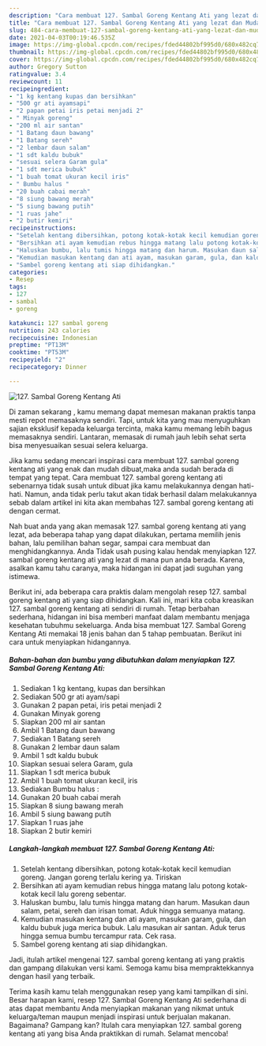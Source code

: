 ```yaml
---
description: "Cara membuat 127. Sambal Goreng Kentang Ati yang lezat dan Mudah Dibuat"
title: "Cara membuat 127. Sambal Goreng Kentang Ati yang lezat dan Mudah Dibuat"
slug: 484-cara-membuat-127-sambal-goreng-kentang-ati-yang-lezat-dan-mudah-dibuat
date: 2021-04-03T00:19:46.535Z
image: https://img-global.cpcdn.com/recipes/fded44802bf995d0/680x482cq70/127-sambal-goreng-kentang-ati-foto-resep-utama.jpg
thumbnail: https://img-global.cpcdn.com/recipes/fded44802bf995d0/680x482cq70/127-sambal-goreng-kentang-ati-foto-resep-utama.jpg
cover: https://img-global.cpcdn.com/recipes/fded44802bf995d0/680x482cq70/127-sambal-goreng-kentang-ati-foto-resep-utama.jpg
author: Gregory Sutton
ratingvalue: 3.4
reviewcount: 11
recipeingredient:
- "1 kg kentang kupas dan bersihkan"
- "500 gr ati ayamsapi"
- "2 papan petai iris petai menjadi 2"
- " Minyak goreng"
- "200 ml air santan"
- "1 Batang daun bawang"
- "1 Batang sereh"
- "2 lembar daun salam"
- "1 sdt kaldu bubuk"
- "sesuai selera Garam gula"
- "1 sdt merica bubuk"
- "1 buah tomat ukuran kecil iris"
- " Bumbu halus "
- "20 buah cabai merah"
- "8 siung bawang merah"
- "5 siung bawang putih"
- "1 ruas jahe"
- "2 butir kemiri"
recipeinstructions:
- "Setelah kentang dibersihkan, potong kotak-kotak kecil kemudian goreng. Jangan goreng terlalu kering ya. Tiriskan"
- "Bersihkan ati ayam kemudian rebus hingga matang lalu potong kotak-kotak kecil lalu goreng sebentar."
- "Haluskan bumbu, lalu tumis hingga matang dan harum. Masukan daun salam, petai, sereh dan irisan tomat. Aduk hingga semuanya matang."
- "Kemudian masukan kentang dan ati ayam, masukan garam, gula, dan kaldu bubuk juga merica bubuk. Lalu masukan air santan. Aduk terus hingga semua bumbu tercampur rata. Cek rasa."
- "Sambel goreng kentang ati siap dihidangkan."
categories:
- Resep
tags:
- 127
- sambal
- goreng

katakunci: 127 sambal goreng 
nutrition: 243 calories
recipecuisine: Indonesian
preptime: "PT13M"
cooktime: "PT53M"
recipeyield: "2"
recipecategory: Dinner

---
```



![127. Sambal Goreng Kentang Ati](https://img-global.cpcdn.com/recipes/fded44802bf995d0/680x482cq70/127-sambal-goreng-kentang-ati-foto-resep-utama.jpg)

Di zaman  sekarang , kamu memang dapat memesan makanan praktis tanpa mesti repot memasaknya sendiri. Tapi, untuk kita yang mau menyuguhkan sajian eksklusif kepada keluarga tercinta, maka kamu memang lebih bagus memasaknya sendiri. Lantaran, memasak di rumah jauh lebih sehat serta bisa menyesuaikan sesuai selera keluarga.

Jika kamu sedang mencari inspirasi cara membuat 127. sambal goreng kentang ati yang enak dan mudah dibuat,maka anda sudah berada di tempat yang tepat. Cara membuat 127. sambal goreng kentang ati  sebenarnya tidak susah untuk dibuat jika kamu melakukannya dengan hati-hati. Namun, anda tidak perlu takut akan tidak berhasil dalam melakukannya 
sebab dalam artikel ini kita akan membahas 127. sambal goreng kentang ati dengan cermat.  



Nah buat anda yang akan memasak 127. sambal goreng kentang ati yang lezat, ada beberapa tahap yang dapat dilakukan, pertama memilih jenis bahan, lalu pemilihan bahan segar, sampai cara membuat dan menghidangkannya. Anda Tidak usah pusing kalau hendak menyiapkan 127. sambal goreng kentang ati yang lezat di mana pun anda berada. Karena, asalkan kamu  tahu caranya, maka hidangan ini dapat jadi suguhan yang istimewa.

Berikut ini, ada beberapa cara praktis  dalam mengolah resep 127. sambal goreng kentang ati yang siap dihidangkan. Kali ini, mari kita coba kreasikan 127. sambal goreng kentang ati sendiri di rumah. Tetap berbahan sederhana, hidangan ini bisa memberi manfaat dalam membantu menjaga kesehatan tubuhmu sekeluarga. Anda bisa membuat 127. Sambal Goreng Kentang Ati memakai 18 jenis bahan dan 5 tahap pembuatan. Berikut ini cara untuk menyiapkan hidangannya.

<!--inarticleads1-->

##### Bahan-bahan dan bumbu yang dibutuhkan dalam menyiapkan 127. Sambal Goreng Kentang Ati:

1. Sediakan 1 kg kentang, kupas dan bersihkan
1. Sediakan 500 gr ati ayam/sapi
1. Gunakan 2 papan petai, iris petai menjadi 2
1. Gunakan  Minyak goreng
1. Siapkan 200 ml air santan
1. Ambil 1 Batang daun bawang
1. Sediakan 1 Batang sereh
1. Gunakan 2 lembar daun salam
1. Ambil 1 sdt kaldu bubuk
1. Siapkan sesuai selera Garam, gula
1. Siapkan 1 sdt merica bubuk
1. Ambil 1 buah tomat ukuran kecil, iris
1. Sediakan  Bumbu halus :
1. Gunakan 20 buah cabai merah
1. Siapkan 8 siung bawang merah
1. Ambil 5 siung bawang putih
1. Siapkan 1 ruas jahe
1. Siapkan 2 butir kemiri




<!--inarticleads2-->

##### Langkah-langkah membuat 127. Sambal Goreng Kentang Ati:

1. Setelah kentang dibersihkan, potong kotak-kotak kecil kemudian goreng. Jangan goreng terlalu kering ya. Tiriskan
1. Bersihkan ati ayam kemudian rebus hingga matang lalu potong kotak-kotak kecil lalu goreng sebentar.
1. Haluskan bumbu, lalu tumis hingga matang dan harum. Masukan daun salam, petai, sereh dan irisan tomat. Aduk hingga semuanya matang.
1. Kemudian masukan kentang dan ati ayam, masukan garam, gula, dan kaldu bubuk juga merica bubuk. Lalu masukan air santan. Aduk terus hingga semua bumbu tercampur rata. Cek rasa.
1. Sambel goreng kentang ati siap dihidangkan.




Jadi, itulah artikel mengenai  127. sambal goreng kentang ati  yang praktis dan gampang dilakukan versi kami. Semoga kamu bisa mempraktekkannya dengan hasil yang terbaik. 

Terima kasih kamu telah menggunakan resep yang kami tampilkan di sini. Besar harapan kami, resep  127. Sambal Goreng Kentang Ati sederhana di atas dapat membantu Anda menyiapkan makanan yang nikmat untuk keluarga/teman maupun menjadi inspirasi untuk berjualan makanan. Bagaimana? Gampang kan? Itulah cara menyiapkan 127. sambal goreng kentang ati yang bisa Anda praktikkan di rumah. Selamat mencoba!

